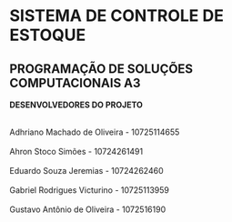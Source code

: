 # SISTEMA DE CONTROLE DE ESTOQUE 
<strong>PROGRAMAÇÃO DE SOLUÇÕES COMPUTACIONAIS A3</strong>
----------------------------------------

<strong>DESENVOLVEDORES DO PROJETO</strong>

<br> Adhriano Machado de Oliveira - 10725114655 </br>
<br>Ahron Stoco Simões - 10724261491 </br>
<br>Eduardo Souza Jeremias - 10724262460 </br>
<br>Gabriel Rodrigues Victurino - 10725113959 </br> 
<br>Gustavo Antônio de Oliveira - 1072516190</br>

